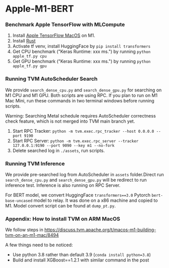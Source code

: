 # Apple-M1-BERT

### Benchmark Apple TensorFlow with MLCompute
1. Install [Apple TensorFlow MacOS](https://github.com/apple/tensorflow_macos) on M1.
2. Install [Rust](https://www.rust-lang.org/tools/install)
3. Activate tf venv, install HuggingFace by `pip install transformers`
4. Get CPU benchmark ("Keras Runtime: xxx ms.") by running `python apple_tf.py cpu`
5. Get GPU benchmark ("Keras Runtime: xxx ms.") by running `python apple_tf.py gpu`

### Running TVM AutoScheduler Search
We provide `search_dense_cpu.py` and `search_dense_gpu.py` for searching on M1 CPU and M1 GPU. Both scripts are using RPC. If you plan to run on M1 Mac Mini, run these commands in two terminal windows before running scripts.

Warning: Searching Metal schedule requires AutoScheduler correctness check feature, which is not merged into TVM main branch yet.
1. Start RPC Tracker: `python -m tvm.exec.rpc_tracker --host 0.0.0.0 --port 9190`
2. Start RPC Server: `python -m tvm.exec.rpc_server --tracker 127.0.0.1:9190 --port 9090 --key m1 --no-fork`
3. Delete searched log in `./assets`, run scripts.

### Running TVM Inference
We provide pre-searched log from AutoScheduler in `assets` folder.Direct run `search_dense_cpu.py` and `search_dense_gpu.py` will be redirect to run inference test. Inference is also running on RPC Server.

For BERT model, we convert HuggingFace `transformers==3.0` Pytorch `bert-base-uncased` model to relay. It was done on a x86 machine and copied to M1. Model convert script can be found at `dump_pt.py`.

### Appendix: How to install TVM on ARM MacOS
We follow steps in https://discuss.tvm.apache.org/t/macos-m1-building-tvm-on-an-m1-mac/8494

A few things need to be noticed:
- Use python 3.8 rather than default 3.9 (`conda install python=3.8`)
- Build and install XGBoost==1.2.1 with similar command in the post

